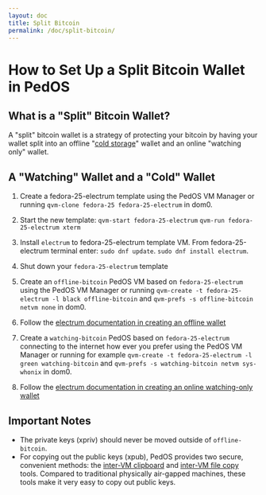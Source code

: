 ```yaml
---
layout: doc
title: Split Bitcoin
permalink: /doc/split-bitcoin/
---
```


How to Set Up a Split Bitcoin Wallet in PedOS
=============================================


What is a "Split" Bitcoin Wallet?
---------------------------------

A "split" bitcoin wallet is a strategy of protecting your bitcoin by having your wallet split into an offline "[cold storage](https://en.bitcoin.it/wiki/Cold_storage)" wallet and an online "watching only" wallet.


A "Watching" Wallet and a "Cold" Wallet
---------------------------------------

1. Create a fedora-25-electrum template using the PedOS VM Manager or running
   `qvm-clone fedora-25 fedora-25-electrum` in dom0.

2. Start the new template:
   `qvm-start fedora-25-electrum`
   `qvm-run fedora-25-electrum xterm`

3. Install `electrum` to fedora-25-electrum template VM.  From fedora-25-electrum terminal enter:
   `sudo dnf update`.
   `sudo dnf install electrum`.

4. Shut down your `fedora-25-electrum` template

5. Create an `offline-bitcoin` PedOS VM based on `fedora-25-electrum` using the PedOS VM Manager or running `qvm-create -t fedora-25-electrum -l black offline-bitcoin` and `qvm-prefs -s offline-bitcoin netvm none` in dom0.

6. Follow the [electrum documentation in creating an offline wallet](http://docs.electrum.org/en/latest/coldstorage.html#create-an-offline-wallet)

7. Create a `watching-bitcoin` PedOS based on `fedora-25-electrum` connecting to the internet how ever you prefer using the PedOS VM Manager or running for example `qvm-create -t fedora-25-electrum -l green watching-bitcoin` and `qvm-prefs -s watching-bitcoin netvm sys-whonix` in dom0.

8. Follow the [electrum documentation in creating an online watching-only wallet](http://docs.electrum.org/en/latest/coldstorage.html#create-a-watching-only-version-of-your-wallet)

Important Notes
---------------

* The private keys (xpriv) should never be moved outside of `offline-bitcoin`.
* For copying out the public keys (xpub), PedOS provides two secure, convenient
  methods: the [inter-VM clipboard] and [inter-VM file copy] tools. Compared to
  traditional physically air-gapped machines, these tools make it very easy to
  copy out public keys.

[inter-VM clipboard]: /doc/copy-paste/
[inter-VM file copy]: /doc/copying-files/

